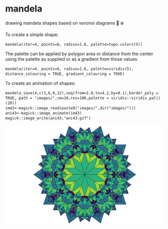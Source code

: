 # mandela
drawing mandela shapes based on voronoi diagrams :art: :snowflake:

To create a simple shape:
```{r}
mandela(iter=4, points=6, radius=1.6, palette=topo.colors(5))
```
The palette can be applied by polygon area or distance from the center using the palette as supplied or as a gradient from those values.
```{r}
mandela(iter=4, points=6, radius=1.6, palette=viridis(5), distance_colouring = TRUE, gradient_colouring = TRUE)
```

To create an animation of shapes:
```{r}
mandela_save(4,c(3,6,9,12),seq(from=1.8,to=4.2,by=0.1),border_poly = TRUE, path = "images/",cm=10,res=100,palette = viridis::viridis_pal()(20))
im43<-magick::image_read(paste0("images/",dir("images/")))
ani43<-magick::image_animate(im43)
magick::image_write(ani43,"ani43.gif")
```

![mandala3-10-3](https://github.com/jrwalker-projects/mandala/blob/master/man3-10-3vir15.png)
